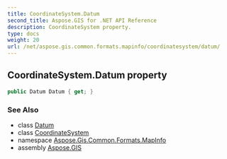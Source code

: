 ```yaml
---
title: CoordinateSystem.Datum
second_title: Aspose.GIS for .NET API Reference
description: CoordinateSystem property. 
type: docs
weight: 20
url: /net/aspose.gis.common.formats.mapinfo/coordinatesystem/datum/
---
```

## CoordinateSystem.Datum property

```csharp
public Datum Datum { get; }
```

### See Also

* class [Datum](../../datum/)
* class [CoordinateSystem](../)
* namespace [Aspose.Gis.Common.Formats.MapInfo](../../coordinatesystem/)
* assembly [Aspose.GIS](../../../)


